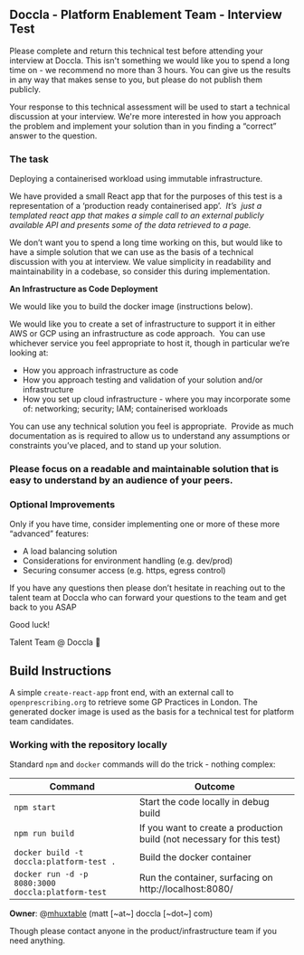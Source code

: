 ## Doccla - Platform Enablement Team - Interview Test

Please complete and return this technical test before attending your interview at Doccla. This isn't something we would like you to spend a long time on - we recommend no more than 3 hours. You can give us the results in any way that makes sense to you, but please do not publish them publicly.

Your response to this technical assessment will be used to start a technical discussion at your interview. We're more interested in how you approach the problem and implement your solution than in you finding a “correct” answer to the question.

### The task

Deploying a containerised workload using immutable infrastructure.

We have provided a small React app that for the purposes of this test is a representation of a ‘production ready containerised app’.  *It’s  just a templated react app that makes a simple call to an external publicly available API and presents some of the data retrieved to a page.*

We don’t want you to spend a long time working on this, but would like to have a simple solution that we can use as the basis of a technical discussion with you at interview. We value simplicity in readability and maintainability in a codebase, so consider this during implementation.

**An Infrastructure as Code Deployment**

We would like you to build the docker image (instructions below).

We would like you to create a set of infrastructure to support it in either AWS or GCP using an infrastructure as code approach.  You can use whichever service you feel appropriate to host it, though in particular we’re looking at:

- How you approach infrastructure as code
- How you approach testing and validation of your solution and/or infrastructure
- How you set up cloud infrastructure - where you may incorporate some of: networking; security; IAM; containerised workloads

You can use any technical solution you feel is appropriate.  Provide as much documentation as is required to allow us to understand any assumptions or constraints you’ve placed, and to stand up your solution.

### Please focus on a readable and maintainable solution that is easy to understand by an audience of your peers.

### Optional Improvements

Only if you have time, consider implementing one or more of these more “advanced” features:

- A load balancing solution
- Considerations for environment handling (e.g. dev/prod)
- Securing consumer access (e.g. https, egress control)

If you have any questions then please don’t hesitate in reaching out to the talent team at Doccla who can forward your questions to the team and get back to you ASAP

Good luck!

Talent Team @ Doccla 🙂


## Build Instructions

A simple `create-react-app` front end, with an external call to `openprescribing.org` to retrieve some GP Practices in London.  The generated docker image is used as the basis for a technical test for platform team candidates.

### Working with the repository locally

Standard `npm` and `docker` commands will do the trick - nothing complex:

| Command                                          | Outcome                                                                |
|--------------------------------------------------|------------------------------------------------------------------------|
| `npm start`                                      | Start the code locally in debug build                                  |
| `npm run build`                                  | If you want to create a production build (not necessary for this test) |
| `docker build -t doccla:platform-test .`          | Build the docker container                                             |
| `docker run -d -p 8080:3000 doccla:platform-test` | Run the container, surfacing on http://localhost:8080/                |

**Owner**: @[mhuxtable](https://github.com/mhuxtable) (matt [~at~] doccla [~dot~] com)

Though please contact anyone in the product/infrastructure team if you need anything.
